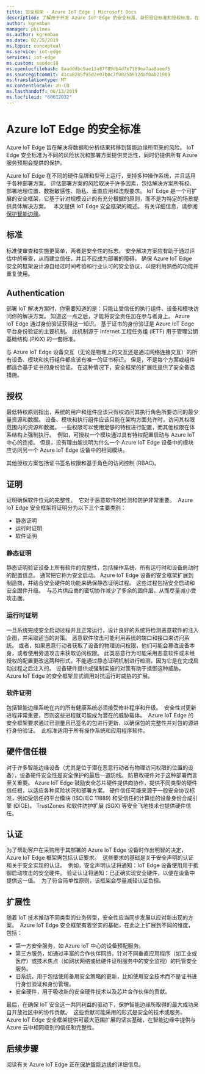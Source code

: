 ```yaml
---
title: 安全框架 - Azure IoT Edge | Microsoft Docs
description: 了解用于开发 Azure IoT Edge 的安全标准、身份验证标准和授权标准，在设计解决方案时应考虑这些标准
author: kgremban
manager: philmea
ms.author: kgremban
ms.date: 02/25/2019
ms.topic: conceptual
ms.service: iot-edge
services: iot-edge
ms.custom: seodec18
ms.openlocfilehash: 8aadddbc9ae13a87f89db4d7e7189ea7aa8aeef5
ms.sourcegitcommit: 41ca82b5f95d2e07b0c7f9025b912daf0ab21909
ms.translationtype: MT
ms.contentlocale: zh-CN
ms.lasthandoff: 06/13/2019
ms.locfileid: "60612032"
---
```

# <a name="security-standards-for-azure-iot-edge"></a>Azure IoT Edge 的安全标准

Azure IoT Edge 旨在解决将数据和分析结果转移到智能边缘所带来的风险。 IoT Edge 安全标准为不同的风险状况和部署方案提供灵活性，同时仍提供所有 Azure 服务预期会提供的保护。 

Azure IoT Edge 在不同的硬件品牌和型号上运行，支持多种操作系统，并且适用于各种部署方案。 评估部署方案的风险取决于许多因素，包括解决方案所有权、部署地理位置、数据敏感性、隐私、垂直应用和法规要求。 IoT Edge 是一个可扩展的安全框架，它基于针对规模设计的有充分根据的原则，而不是为特定的场景提供具体解决方案。
 
本文提供 IoT Edge 安全框架的概述。 有关详细信息，请参阅[保护智能边缘](https://azure.microsoft.com/blog/securing-the-intelligent-edge/)。

## <a name="standards"></a>标准

标准使审查和实施更简单，两者是安全性的标志。 安全解决方案应有助于通过评估中的审查，从而建立信任，并且不应成为部署的障碍。 确保 Azure IoT Edge 安全的框架设计源自经过时间考验和行业认可的安全协议，以便利用熟悉的功能并重复使用。 

## <a name="authentication"></a>Authentication

部署 IoT 解决方案时，你需要知道的是：只能让受信任的执行组件、设备和模块访问你的解决方案。 知道这一点之后，才能将安全责任加在参与者身上。 Azure IoT Edge 通过身份验证获得这一知识。 基于证书的身份验证是 Azure IoT Edge 平台身份验证的主要机制。 此机制源于 Internet 工程任务组 (IETF) 用于管理公钥基础结构 (PKiX) 的一套标准。     

与 Azure IoT Edge 设备交互（无论是物理上的交互还是通过网络连接交互）的所有设备、模块和执行组件都应该有唯一的证书标识。 但是，不是每个方案或组件都适合基于证书的身份验证。 在这种情况下，安全框架的扩展性提供了安全备选措施。 

## <a name="authorization"></a>授权

最低特权原则指出，系统的用户和组件应该只有权访问其执行角色所要访问的最少量资源和数据。 设备、模块和执行组件应该只能在架构方面允许时，访问其权限范围内的资源和数据。 一些权限可以使用足够的特权进行配置，而其他权限在体系结构上强制执行。  例如，可授权一个模块通过具有特权配置启动与 Azure IoT 中心的连接。 但是，没有理由能说明为什么一个 Azure IoT Edge 设备中的模块应访问另一个 Azure IoT Edge 设备中的相同模块。

其他授权方案包括证书签名权限和基于角色的访问控制 (RBAC)。 

## <a name="attestation"></a>证明

证明确保软件位元的完整性。  它对于恶意软件的检测和防护非常重要。  Azure IoT Edge 安全框架将证明分为以下三个主要类别：

* 静态证明
* 运行时证明
* 软件证明

### <a name="static-attestation"></a>静态证明

静态证明验证设备上所有软件的完整性，包括操作系统、所有运行时和设备启动时的配置信息。 通常把它称为安全启动。 Azure IoT Edge 设备的安全框架扩展到制造商，并结合安全硬件的功能来确保静态证明过程。 这些过程包括安全启动和安全固件升级。  与芯片供应商的密切协作减少了多余的固件层，从而尽量减小受攻击面。 

### <a name="runtime-attestation"></a>运行时证明

一旦系统完成安全启动过程并且正常运行，设计良好的系统将检测恶意软件的注入企图，并采取适当的对策。 恶意软件攻击可能利用系统的端口和接口来访问系统。 或者，如果恶意行动者获取了设备的物理访问权限，他们可能会篡改设备本身，或者使用旁道攻击来获取访问权限。 此类恶意行为可能采用恶意软件或未经授权的配置更改这两种形式，不能通过静态证明机制进行检测，因为它是在完成启动过程之后注入的。 设备硬件提供或强制实施的对策有助于抵御这种威胁。  Azure IoT Edge 的安全框架显式调用对抗运行时威胁的扩展。  

### <a name="software-attestation"></a>软件证明

包括智能边缘系统在内的所有健康系统必须接受修补程序和升级。  安全性对更新进程非常重要，否则这些进程就可能成为潜在的威胁载体。  Azure IoT Edge 的安全框架要求通过已测量且已签名的包进行更新，以确保包的完整性并对包的源进行身份验证。  此标准适用于所有操作系统和应用程序软件。 

## <a name="hardware-root-of-trust"></a>硬件信任根

对于许多智能边缘设备（尤其是位于潜在恶意行动者有物理访问权限的位置的设备），设备硬件安全性是安全保护的最后一道防线。 防篡改硬件对于这种部署而言至关重要。 Azure IoT Edge 鼓励安全芯片硬件提供商协作，提供不同类型的硬件信任根，以适应各种风险状况和部署方案。 硬件信任可能来源于一般安全协议标准，例如受信任的平台模块 (ISO/IEC 11889) 和受信任的计算组的设备身份合成引擎 (DICE)。 TrustZones 和软件防护扩展 (SGX) 等安全飞地技术也提供硬件信任。 

## <a name="certification"></a>认证

为了帮助客户在采购用于其部署的 Azure IoT Edge 设备时作出明智的决定，Azure IoT Edge 框架需包括认证要求。  这些要求的基础是关于安全声明的认证和关于安全实现的认证。  例如，安全声明认证将通知：IoT Edge 设备使用用于抵御启动攻击的安全硬件。 验证认证将通知：已正确实现安全硬件，以便在设备中提供这一值。  为了符合简单性原则，该框架会尽量减轻认证负担。   

## <a name="extensibility"></a>扩展性

随着 IoT 技术推动不同类型的业务转型，安全性应当同步发展以应对新出现的方案。  Azure IoT Edge 安全框架有着坚实的基础，在此之上扩展到不同的维度，包括： 

* 第一方安全服务，如 Azure IoT 中心的设备预配服务。
* 第三方服务，如通过丰富的合作伙伴网络，针对不同垂直应用程序（如工业或医疗）或技术焦点（如网状网络或硅硬件证明服务中的安全监视）的托管安全服务。
* 旧系统，用于包括使用备用安全策略的更新，比如使用安全技术而不是证书进行身份验证和身份管理。
* 安全硬件，用于吸收新的安全硬件技术以及芯片合作伙伴的贡献。

最后，在确保 IoT 安全这一共同利益的驱动下，保护智能边缘所取得的最大成功来自开放社区中的协作贡献。  这些贡献可能采用的形式是安全的技术或服务。  Azure IoT Edge 安全框架提供可最大范围扩展的坚实基础，在智能边缘中提供与 Azure 云中相同级别的信任和完整性。  

## <a name="next-steps"></a>后续步骤

阅读有关 Azure IoT Edge 正在[保护智能边缘](https://azure.microsoft.com/blog/securing-the-intelligent-edge/)的详细信息。
